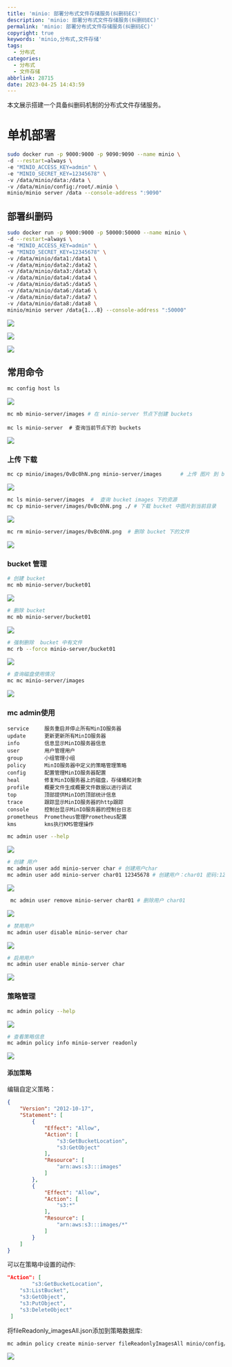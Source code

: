 ```yaml
---
title: 'minio: 部署分布式文件存储服务(纠删码EC)'
description: 'minio: 部署分布式文件存储服务(纠删码EC)'
permalink: 'minio: 部署分布式文件存储服务(纠删码EC)'
copyright: true
keywords: 'minio,分布式,文件存储'
tags:
  - 分布式
categories:
  - 分布式
  - 文件存储
abbrlink: 28715
date: 2023-04-25 14:43:59
---
```


本文展示搭建一个具备纠删码机制的分布式文件存储服务。

# 单机部署
```Bash
sudo docker run -p 9000:9000 -p 9090:9090 --name minio \
-d --restart=always \
-e "MINIO_ACCESS_KEY=admin" \
-e "MINIO_SECRET_KEY=12345678" \
-v /data/minio/data:/data \
-v /data/minio/config:/root/.minio \ 
minio/minio server /data --console-address ":9090"
```

<!--more-->

## 部署纠删码
```Bash
sudo docker run -p 9000:9000 -p 50000:50000 --name minio \
-d --restart=always \
-e "MINIO_ACCESS_KEY=admin" \
-e "MINIO_SECRET_KEY=12345678" \
-v /data/minio/data1:/data1 \
-v /data/minio/data2:/data2 \
-v /data/minio/data3:/data3 \
-v /data/minio/data4:/data4 \
-v /data/minio/data5:/data5 \
-v /data/minio/data6:/data6 \
-v /data/minio/data7:/data7 \
-v /data/minio/data8:/data8 \
minio/minio server /data{1...8} --console-address ":50000"
```

![](https://raw.githubusercontent.com/Bogon/blog_images/main/minio/minio-01.png)

![](https://raw.githubusercontent.com/Bogon/blog_images/main/minio/minio-02.png)

![](https://raw.githubusercontent.com/Bogon/blog_images/main/minio/minio-03.png)

## 常用命令
```Bash
mc config host ls
```
![](https://raw.githubusercontent.com/Bogon/blog_images/main/minio/minio-04.png)

```Bash
mc mb minio-server/images # 在 minio-server 节点下创建 buckets
```

```
mc ls minio-server  # 查询当前节点下的 buckets
```
![](https://raw.githubusercontent.com/Bogon/blog_images/main/minio/minio-05.png)

### 上传 下载

```Bash
mc cp minio/images/0vBc0hN.png minio-server/images		# 上传 图片 到 bucket images 下
```
![](https://raw.githubusercontent.com/Bogon/blog_images/main/minio/minio-06.png)

```Bash
mc ls minio-server/images  #  查询 bucket images 下的资源
mc cp minio-server/images/0vBc0hN.png ./ # 下载 bucket 中图片到当前目录
```
![](https://raw.githubusercontent.com/Bogon/blog_images/main/minio/minio-07.png)

```Bash
mc rm minio-server/images/0vBc0hN.png  # 删除 bucket 下的文件
```
![](https://raw.githubusercontent.com/Bogon/blog_images/main/minio/minio-08.png)


### bucket 管理
```Bash
# 创建 bucket
mc mb minio-server/bucket01
```
![](https://raw.githubusercontent.com/Bogon/blog_images/main/minio/minio-09.png)

```Bash
# 删除 bucket
mc mb minio-server/bucket01
```
![](https://raw.githubusercontent.com/Bogon/blog_images/main/minio/minio-10.png)

```Bash
# 强制删除  bucket 中有文件
mc rb --force minio-server/bucket01
```
![](https://raw.githubusercontent.com/Bogon/blog_images/main/minio/minio-11.png)


```Bash
# 查询磁盘使用情况
mc mc minio-server/images
```
![](https://raw.githubusercontent.com/Bogon/blog_images/main/minio/minio-12.png)


### mc admin使用
```
service     服务重启并停止所有MinIO服务器 
update      更新更新所有MinIO服务器 
info        信息显示MinIO服务器信息 
user        用户管理用户
group       小组管理小组
policy      MinIO服务器中定义的策略管理策略 
config      配置管理MinIO服务器配置
heal        修复MinIO服务器上的磁盘，存储桶和对象 
profile     概要文件生成概要文件数据以进行调试 
top         顶部提供MinIO的顶部统计信息
trace       跟踪显示MinIO服务器的http跟踪 
console     控制台显示MinIO服务器的控制台日志 
prometheus  Prometheus管理Prometheus配置 
kms         kms执行KMS管理操作
```

```Bash
mc admin user --help
```
![](https://raw.githubusercontent.com/Bogon/blog_images/main/minio/minio-13.png)

```Bash
# 创建 用户 
mc admin user add minio-server char	# 创建用户char
mc admin user add minio-server char01 12345678 # 创建用户：char01 密码:12345678
```
![](https://raw.githubusercontent.com/Bogon/blog_images/main/minio/minio-14.png)

```Bash
 mc admin user remove minio-server char01 # 删除用户 char01
```
![](https://raw.githubusercontent.com/Bogon/blog_images/main/minio/minio-15.png)


```Bash
# 禁用用户
mc admin user disable minio-server char
```
![](https://raw.githubusercontent.com/Bogon/blog_images/main/minio/minio-16.png)

```Bash
# 启用用户
mc admin user enable minio-server char
```
![](https://raw.githubusercontent.com/Bogon/blog_images/main/minio/minio-17.png)


### 策略管理
```Bash
mc admin policy --help
```
![](https://raw.githubusercontent.com/Bogon/blog_images/main/minio/minio-18.png)

```Bash
# 查看策略信息
mc admin policy info minio-server readonly
```
![](https://raw.githubusercontent.com/Bogon/blog_images/main/minio/minio-19.png)


#### 添加策略
编辑自定义策略：
```Json
{
    "Version": "2012-10-17", 
    "Statement": [
        {
            "Effect": "Allow", 
            "Action": [
                "s3:GetBucketLocation", 
                "s3:GetObject"
            ], 
            "Resource": [
                "arn:aws:s3:::images"
            ]
        }, 
        {
            "Effect": "Allow", 
            "Action": [
                "s3:*"
            ], 
            "Resource": [
                "arn:aws:s3:::images/*"
            ]
        }
    ]
}
```

可以在策略中设置的动作:
```JSON
"Action": [
		"s3:GetBucketLocation", 
    "s3:ListBucket",
    "s3:GetObject", 
    "s3:PutObject", 
    "s3:DeleteObject" 
 ]
```

将fileReadonly_imagesAll.json添加到策略数据库:
```Bash
mc admin policy create minio-server fileReadonlyImagesAll minio/config/fileReadonly_imagesAll.json
```
![](https://raw.githubusercontent.com/Bogon/blog_images/main/minio/minio-20.png)

